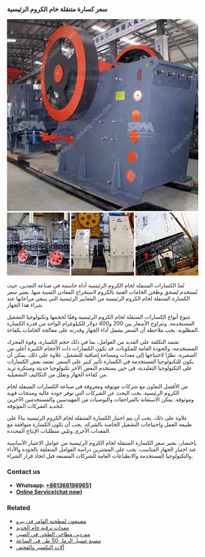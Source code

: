 <h3>سعر كسارة متنقلة خام الكروم الرئيسية</h3><img src='1701851053.jpg' alt=''><p>تُعدّ الكسارات المتنقلة لخام الكروم الرئيسية أداة حاسمة في صناعة التعدين، حيث تُستخدم لسحق وطحن الخامات الغنية بالكروم لاستخراج المعادن الثمينة منها. يعتبر سعر الكسارة المتنقلة لخام الكروم الرئيسية من المعايير الرئيسية التي ينبغي مراعاتها عند شراء هذا الجهاز.</p><p>تتنوع أنواع الكسارات المتنقلة لخام الكروم الرئيسية وفقًا لحجمها وتكنولوجيا التشغيل المستخدمة. وتتراوح الأسعار بين 200 و400 دولار للكيلوغرام الواحد من قدرة الكسارة المطلوبة. يجب ملاحظة أن السعر يشمل أداء الجهاز وقدرته على معالجة الخامات بكفاءة.</p><p>تعتمد التكلفة على العديد من العوامل، بما في ذلك حجم الكسارة، وقوة المحرك المستخدمة، والجودة العامة للمكونات. قد تكون الكسارات ذات الأحجام الكبيرة أغلى من الصغيرة، نظرًا لاحتياجها إلى معدات ومساحة إضافية للتشغيل. علاوة على ذلك، يمكن أن يكون للتكنولوجيا المستخدمة في الكسارة تأثير كبير على السعر. تعتمد بعض الكسارات على التكنولوجيا التقليدية، في حين يستخدم البعض الآخر تكنولوجيا حديثة ومبتكرة تزيد من كفاءة الجهاز وتقلل من التكاليف التشغيلية.</p><p>من الأفضل التعاون مع شركات موثوقة ومعروفة في صناعة الكسارات المتنقلة لخام الكروم الرئيسية. يجب البحث عن الشركات التي توفر جودة عالية ومنتجات قوية وموثوقة. يمكن الاستعانة بالمراجعات والتوصيات من المهندسين والمستخدمين الآخرين لتحديد الشركات الموثوقة.</p><p>علاوة على ذلك، يجب أن يتم اختيار الكسارة المتنقلة لخام الكروم الرئيسية بناءً على طبيعة العمل واحتياجات التشغيل الخاصة بالشركة. يجب أن تكون الكسارة متوافقة مع المعدات الأخرى وتلبي متطلبات الإنتاج المحددة.</p><p>باختصار، يعتبر سعر الكسارة المتنقلة لخام الكروم الرئيسية من عوامل الاعتبار الأساسية عند اختيار الجهاز المناسب. يجب على المشترين دراسة العوامل المتعلقة بالجودة والأداء والتكنولوجيا المستخدمة والانطباعات العامة للشركات المصنعة قبل اتخاذ قرار الشراء.</p><h3>Contact us</h3><ul><li><strong>Whatsapp:&nbsp;<a href="https://wa.me/8613661969651">+8613661969651</a></strong></li><li><a href="https://swt.shibang-china.com/?git&amp;zhl&amp;سعر كسارة متنقلة خام الكروم الرئيسية"><strong>Online Service(chat now)</strong></a></li></ul><h3>Related</h3><ul><li><a href='مصنعون لمطحنة الهامر في بيرو.md'>مصنعون لمطحنة الهامر في بيرو</a></li><li><a href='معدات ترقية خام الحديد.md'>معدات ترقية خام الحديد</a></li><li><a href='موردين مطاحن الطحن في الصين.md'>موردين مطاحن الطحن في الصين</a></li><li><a href='مصنع غسيل الرمل 50 طن في الساعة.md'>مصنع غسيل الرمل 50 طن في الساعة</a></li><li><a href='آلات التكسير والفحص.md'>آلات التكسير والفحص</a></li></ul>